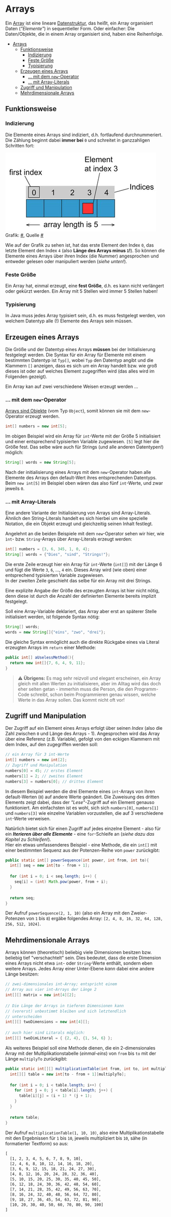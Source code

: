 # Arrays

Ein [Array](https://de.wikipedia.org/wiki/Feld_(Datentyp)) ist eine lineare [Datenstruktur](https://de.wikipedia.org/wiki/Datenstruktur), das heißt, ein Array organisiert Daten (_"Elemente"_) in sequentieller Form. Oder einfacher: Die Daten/Objekte, die in einem Array organisiert sind, haben eine Reihenfolge.  

- [Arrays](#arrays)
  - [Funktionsweise](#funktionsweise)
    - [Indizierung](#indizierung)
    - [Feste Größe](#feste-gr%c3%b6%c3%9fe)
    - [Typisierung](#typisierung)
  - [Erzeugen eines Arrays](#erzeugen-eines-arrays)
    - [... mit dem `new`-Operator](#mit-dem-new-operator)
    - [... mit Array-Literals](#mit-array-literals)
  - [Zugriff und Manipulation](#zugriff-und-manipulation)
  - [Mehrdimensionale Arrays](#mehrdimensionale-arrays)

## Funktionsweise

### Indizierung
Die Elemente eines Arrays sind indiziert, d.h. fortlaufend durchnummeriert. Die Zählung beginnt dabei **immer bei** `0` und schreitet in ganzzahligen Schritten fort:

![array](../assets/images/array.jpeg)  
Grafik: [#](../assets/images/array.jpeg), Quelle [#](https://javatutorial.net/java-array)

Wie auf der Grafik zu sehen ist, hat das erste Element den Index `0`, das letzte Element den Index `4` (also **Länge des Arrays minus `1`!**). So können die Elemente eines Arrays über ihren Index (die Nummer) angesprochen und entweder gelesen oder manipuliert werden (_siehe unten!_).

### Feste Größe
Ein Array hat, einmal erzeugt, eine **fest Größe**, d.h. es kann nicht verlängert oder gekürzt werden. Ein Array mit 5 Stellen wird immer 5 Stellen haben!

### Typisierung
In Java muss jedes Array typisiert sein, d.h. es muss festgelegt werden, von welchem Datentyp alle (!) Elemente des Arrays sein müssen.


## Erzeugen eines Arrays

Die Größe und der Datentyp eines Arrays **müssen** bei der Initialisierung festgelegt werden. Die Syntax für ein Array für Elemente mit einem bestimmten Datentyp ist `Typ[]`, wobei `Typ` den Datentyp angibt und die Klammern `[]` anzeigen, dass es sich um ein Array handelt bzw. wie groß dieses ist oder auf welches Element zugegriffen wird (das alles wird im Folgenden gezeigt).

Ein Array kan auf zwei verschiedene Weisen erzeugt werden ...

### ... mit dem `new`-Operator

[Arrays sind Objekte](https://docs.oracle.com/javase/specs/jls/se8/html/jls-10.html) (vom Typ `Object`), somit können sie mit dem `new`-Operator erzeugt werden.

```java
int[] numbers = new int[5];
```

Im obigen Beispiel wird ein Array für `int`-Werte mit der Größe 5 initialisiert und einer entsprechend typisierten Variable zugewiesen. `[5]` legt hier die Größe fest. Das selbe wäre auch für Strings (und alle anderen Datentypen!) möglich:

```java
String[] words = new String[5];
```

Nach der initialisierung eines Arrays mit dem `new`-Operator haben alle Elemente des Arrays den default-Wert ihres entsprechenden Datentyps. Beim `new int[5]` im Beispiel oben wären das also fünf `int`-Werte, und zwar jeweils `0`.

### ... mit Array-Literals

Eine andere Variante der Initialisierung von Arrays sind Array-Literals. Ähnlich den String-Literals handelt es sich hierbei um eine spezielle Notation, die ein Objekt erzeugt und gleichzeitig seinen Inhalt festlegt.

Angelehnt an die beiden Beispiele mit dem `new`-Operator sehen wir hier, wie `ìnt`- bzw. `String`-Arrays über Array-Literals erzeugt werden:

```java
int[] numbers = {3, 6, 345, 1, 0, 4};
String[] words = {"Dies", "sind", "Strings!"};
```

Die erste Zeile erzeugt hier ein Array für `int`-Werte (`int[]`) mit der Länge 6 und fügt die Werte `3`, `6`, ..., `4` ein. Dieses Array wird (wie oben) einer entsprechend typisierten Variable zugewiesen.  
In der zweiten Zeile geschieht das selbe für ein Array mit drei Strings.

Eine explizite Angabe der Größe des erzeugten Arrays ist hier nicht nötig, denn diese ist durch die Anzahl der definierten Elemente bereits implizit festgelegt.

Soll eine Array-Variable deklariert, das Array aber erst an späterer Stelle initialisiert werden, ist folgende Syntax nötig:

``` java
String[] words;
words = new String[]{"eins", "zwo", "drei"};
```

Die gleiche Syntax ermöglicht auch die direkte Rückgabe eines via Literal erzeugten Arrays im `return` einer Methode:

``` java
public int[] aUselessMethod(){
  return new int[]{7, 6, 4, 9, 11};
}
```

> :warning: **Übrigens:** Es mag sehr reizvoll und elegant erscheinen, ein Array gleich mit allen Werten zu initialisieren, aber im Alltag wird das doch eher selten getan - immerhin muss die Person, die den Programm-Code schreibt, schon beim Programmieren genau wissen, welche Werte in das Array sollen. Das kommt nicht oft vor!


## Zugriff und Manipulation

Der Zugriff auf ein Element eines Arrays erfolgt über seinen _Index_ (also die Zahl zwischen `0` und Länge des Arrays - 1). Angesprochen wird das Array über eine Referenz (z.B. Variable), gefolgt von den eckigen Klammern mit dem Index, auf den zugegriffen werden soll:

```java
// ein Array für 3 int-Werte
int[] numbers = new int[2];
// Zugriff und Manipulation
numbers[0] = 45; // erstes Element
numbers[1] = 2; // zweites Element
numbers[3] = numbers[0]; // drittes Element
```

In diesem Beispiel werden die drei Elemente eines `int`-Arrays von ihren default-Werten (`0`) auf andere Werte geändert. Die Zuweisung des dritten Elements zeigt dabei, dass der _"Lese"_-Zugriff auf ein Element genauso funktioniert. Am einfachsten ist es wohl, sich sich `numbers[0]`, `numbers[1]` und `numbers[3]` wie einzelne Variablen vorzustellen, die auf 3 verschiedene `int`-Werte verweisen. 

Natürlich bietet sich für einen Zugriff auf jedes einzelne Element - also für ein _**Iterieren über alle Elemente**_ - eine `for`-Schleife an (_siehe dazu das Kapitel zu Schleifen!_).  
Hier ein etwas umfassenderes Beispiel - eine Methode, die ein `int[]` mit einer bestimmten Sequenz aus der Potenzen-Reihe von `power` zurückgibt:

``` java
public static int[] powerSequence(int power, int from, int to){
  int[] seq = new int[to - from + 1];

  for (int i = 0; i < seq.length; i++) {
    seq[i] = (int) Math.pow(power, from + i);
  }

  return seq;
}
```

Der Aufruf `powerSequence(2, 1, 10)` (also ein Array mit den Zweier-Potenzen von `1` bis `8`) ergäbe folgendes Array: `[2, 4, 8, 16, 32, 64, 128, 256, 512, 1024]`.


## Mehrdimensionale Arrays

Arrays können (theoretisch) beliebig viele Dimensionen besitzen bzw. beliebig tief "verschachtelt" sein. Dies bedeutet, dass die erste Dimension eines Arrays nicht etwa `int`- oder `String`-Werte enthält, sondern eben weitere Arrays. Jedes Array einer Unter-Ebene _kann_ dabei eine andere Länge besitzen:

```java
// zwei-dimensionales int-Array; entspricht einem
// Array aus vier int-Arrays der Länge 2
int[][] matrix = new int[4][2];

// Die Länge der Arrays in tieferen Dimensionen kann
// (vorerst) unbestimmt bleiben und sich letztendlich
// unterscheiden
int[][] twoDimensions = new int[4][];

// auch hier sind Litarals möglich:
int[][] twoDimLiteral = { {2, 4}, {1, 54, 6} };
```

Als weiteres Beispiel soll eine Methode dienen, die ein 2-dimensionales Array mit der Multiplikationstabelle (_einmal-eins_) von `from` bis `to` mit der Länge `multiplyTo` zurückgibt:

``` java
public static int[][] multiplicationTable(int from, int to, int multiplyTo){
  int[][] table = new int[to - from + 1][multiplyTo];
  
  for (int i = 0; i < table.length; i++) {
    for (int j = 0; j < table[i].length; j++) {
      table[i][j] = (i + 1) * (j + 1);
    }
  }
  
  return table;
}
```

Der Aufruf `multiplicationTable(1, 10, 10)`, also eine Multiplikationstabelle mit den Ergebnissen für `1` bis `10`, jeweils multipliziert bis `10`, sähe (in formatierter Textform) so aus:

```
[
  [1, 2, 3, 4, 5, 6, 7, 8, 9, 10],
  [2, 4, 6, 8, 10, 12, 14, 16, 18, 20],
  [3, 6, 9, 12, 15, 18, 21, 24, 27, 30],
  [4, 8, 12, 16, 20, 24, 28, 32, 36, 40],
  [5, 10, 15, 20, 25, 30, 35, 40, 45, 50],
  [6, 12, 18, 24, 30, 36, 42, 48, 54, 60],
  [7, 14, 21, 28, 35, 42, 49, 56, 63, 70],
  [8, 16, 24, 32, 40, 48, 56, 64, 72, 80],
  [9, 18, 27, 36, 45, 54, 63, 72, 81, 90],
  [10, 20, 30, 40, 50, 60, 70, 80, 90, 100]
]

```